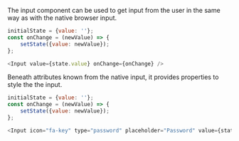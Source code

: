 The input component can be used to get input from the user in the same way as with the native browser input.

```javascript
initialState = {value: ''};
const onChange = (newValue) => {
	setState({value: newValue});
};

<Input value={state.value} onChange={onChange} />
```

Beneath attributes known from the native input, it provides properties to style the the input.

```javascript
initialState = {value: ''};
const onChange = (newValue) => {
	setState({value: newValue});
};

<Input icon="fa-key" type="password" placeholder="Password" value={state.value} onChange={onChange} />
```
